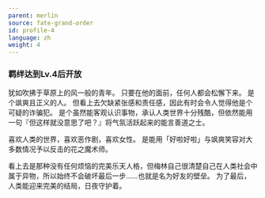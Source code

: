 ```yaml
---
parent: merlin
source: fate-grand-order
id: profile-4
language: zh
weight: 4
---
```


### 羁绊达到Lv.4后开放

犹如吹拂于草原上的风一般的青年。
只要在他的面前，任何人都会松懈下来。
是个飒爽且正义的人。
但看上去欠缺紧张感和责任感，因此有时会令人觉得他是个可疑的诈骗犯。
是个虽然能客观认识事物，承认人类世界十分残酷，但依然能用一句『但这样就没意思了吧？』将气氛活跃起来的能言善道之士。

喜欢人类的世界，喜欢恶作剧，喜欢女性。
是能用「好啦好啦」与飒爽笑容对大多数情况予以反击的花之魔术师。

看上去是那种没有任何烦恼的完美乐天人格，但梅林自己很清楚自己在人类社会中属于异物，所以始终不会破坏最后一步……也就是名为好友的壁垒。
为了最后，人类能迎来完美的结局，日夜守护着。
